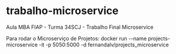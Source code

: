 # trabalho-microservice
Aula MBA FIAP - Turma 34SCJ - Trabalho Final Microservice


Para rodar o Microserviço de Projetos:
docker run --name projects-microservice -it -p 5050:5000 -d fernandalv/projects_microservice
